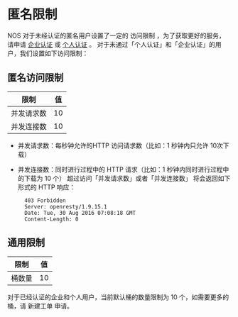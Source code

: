 # 匿名限制

NOS 对于未经认证的匿名用户设置了一定的 访问限制 ，为了获取更好的服务， 请申请 [企业认证](https://c.163.com/dashboard#/m/certifyEnterprise/create/) 或 [个人认证](https://c.163.com/dashboard#/m/certifyPersonal/create/) 。 对于未通过「个人认证」和「企业认证」的用户，我们设置如下访问限制：

## 匿名访问限制

|  **限制**  |**值**|
|------------|------|
|并发请求数|	10|
|并发连接数|	10|

* 并发请求数：每秒钟允许的HTTP 访问请求数（比如：1 秒钟内只允许 10次下载）
* 并发连接数：同时进行过程中的 HTTP 请求（比如：1 秒钟内同时进行过程中的下载为 10 个）
超过访问「并发请求数」或者「并发连接数」 将会返回如下形式的 HTTP 响应：

	    403 Forbidden
	    Server: openresty/1.9.15.1
	    Date: Tue, 30 Aug 2016 07:08:18 GMT
	    Content-Length: 0

## 通用限制

|**限制**|**值**|
|--------|------|
|桶数量|	10|

对于已经认证的企业和个人用户，当前默认桶的数量限制为 10 个，如需要更多的桶，请 新建工单 申请。